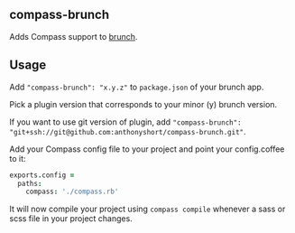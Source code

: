 ## compass-brunch
Adds Compass support to
[brunch](http://brunch.io).

## Usage
Add `"compass-brunch": "x.y.z"` to `package.json` of your brunch app.

Pick a plugin version that corresponds to your minor (y) brunch version.

If you want to use git version of plugin, add
`"compass-brunch": "git+ssh://git@github.com:anthonyshort/compass-brunch.git"`.

Add your Compass config file to your project and point your config.coffee to it:

```coffee
exports.config =
  paths:
    compass: './compass.rb'
```

It will now compile your project using `compass compile` whenever a sass or scss file in your project changes.